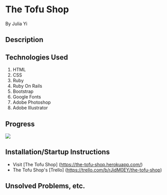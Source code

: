 # The Tofu Shop

By Julia Yi

## Description

## Technologies Used

1. HTML
2. CSS
3. Ruby
4. Ruby On Rails
5. Bootstrap
6. Google Fonts
7. Adobe Photoshop
8. Adobe Illustrator

## Progress
![](https://media.giphy.com/media/QyV1SZfgi1qWQ/giphy.gif)

## Installation/Startup Instructions

* Visit [The Tofu Shop] (https://the-tofu-shop.herokuapp.com/)
* The Tofu Shop's [Trello] (https://trello.com/b/rJidM0EY/the-tofu-shop)

## Unsolved Problems, etc.

